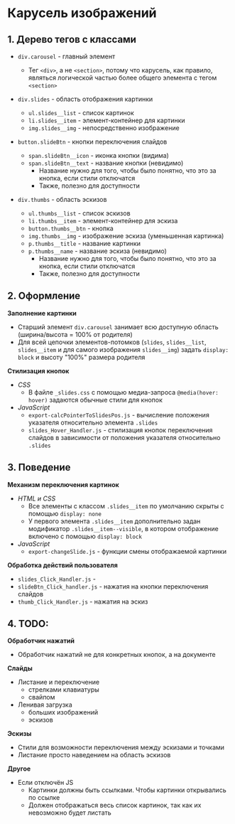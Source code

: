 # Карусель изображений

## 1. Дерево тегов с классами
- `div.carousel` - главный элемент
  - Тег `<div>`, а не `<section>`, потому что карусель, как правило, являться логической частью более общего элемента с тегом `<section>`

- `div.slides` - область отображения картинки
  - `ul.slides__list` - список картинок
  - `li.slides__item` - элемент-контейнер для картинки
  - `img.slides__img` - непосредственно изображение

- `button.slideBtn` - кнопки переключения слайдов
  - `span.slideBtn__icon` - иконка кнопки (видима)
  - `span.slideBtn__text` - название кнопки (невидимо)
    - Название нужно для того, чтобы было понятно, что это за кнопка, если стили отключатся
    - Также, полезно для доступности

- `div.thumbs` - область эскизов
  - `ul.thumbs__list` - список эскизов
  - `li.thumbs__item` - элемент-контейнер для эскиза
  - `button.thumbs__btn` - кнопка
  - `img.thumbs__img` - изображение эскиза (уменьшенная картинка)
  - `p.thumbs__title` - название картинки
  - `p.thumbs__name` - название эскиза (невидимо)
    - Название нужно для того, чтобы было понятно, что это за кнопка, если стили отключатся
    - Также, полезно для доступности

<!-- ## Черновик -->
<!-- - `div.slides__text` - блок для названия и описания картинки
- `h4.slides__title` - название картинки
- `p.slides__desc` - описание картинки -->


## 2. Оформление
**Заполнение картинки**
- Старший элемент `div.carousel` занимает всю доступную область (ширина/высота = 100% от родителя)
- Для всей цепочки элементов-потомков (`slides`, `slides__list`, `slides__item` и для самого изображения `slides__img`) задать `display: block` и высоту "100%" размера родителя

**Стилизация кнопок**
- *CSS*
  - В файле `_slides.css` с помощью медиа-запроса `@media(hover: hover)` задаются обычные стили для кнопок
- *JavaScript*
  - `export-calcPointerToSlidesPos.js` - вычисление положения указателя относительно элемента `.slides`
  - `slides_Hover_Handler.js` - стилизация кнопок переключения слайдов в зависимости от положения указателя относительно `.slides`


## 3. Поведение
**Механизм переключения картинок**
- *HTML и CSS*
  - Все элементы с классом `.slides__item` по умолчанию скрыты с помощью `display: none`
  - У первого элемента `.slides__item` дополнительно задан модификатор `.slides__item--visible`, в котором отображение включено с помощью `display: block`
- *JavaScript*
  - `export-changeSlide.js` - функции смены отображаемой картинки

**Обработка действий пользователя**
- `slides_Click_Handler.js` -
- `slideBtn_Click_handler.js` - нажатия на кнопки переключения слайдов
- `thumb_Click_Handler.js` - нажатия на эскиз


## 4. TODO:
**Обработчик нажатий**
- Обработчик нажатий не для конкретных кнопок, а на документе

**Слайды**
- Листание и переключение
  - стрелками клавиатуры
  - свайпом
- Ленивая загрузка
  - больших изображений
  - эскизов

**Эскизы**
- Стили для возможности переключения между эскизами и точками
- Листание просто наведением на область эскизов

**Другое**
- Если отключён JS
  - Картинки должны быть ссылками. Чтобы картинки открывались по ссылке
  - Должен отображаться весь список картинок, так как их невозможно будет листать